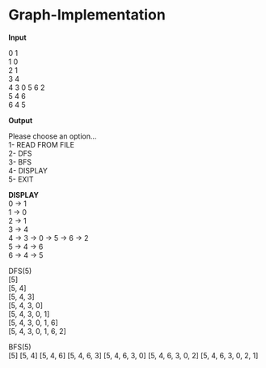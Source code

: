 # Graph-Implementation
  
**Input**  
  
0 1  
1 0  
2 1  
3 4  
4 3 0 5 6 2  
5 4 6  
6 4 5  
  
**Output**  

Please choose an option...  
1- READ FROM FILE  
2- DFS  
3- BFS  
4- DISPLAY  
5- EXIT  

  
**DISPLAY**  
0 -> 1  
1 -> 0  
2 -> 1  
3 -> 4  
4 -> 3 -> 0 -> 5 -> 6 -> 2  
5 -> 4 -> 6  
6 -> 4 -> 5   
  
DFS(5)  
[5]  
[5, 4]  
[5, 4, 3]  
[5, 4, 3, 0]  
[5, 4, 3, 0, 1]  
[5, 4, 3, 0, 1, 6]  
[5, 4, 3, 0, 1, 6, 2]  
  
BFS(5)  
[5]
[5, 4]
[5, 4, 6]
[5, 4, 6, 3]
[5, 4, 6, 3, 0]
[5, 4, 6, 3, 0, 2]
[5, 4, 6, 3, 0, 2, 1]
